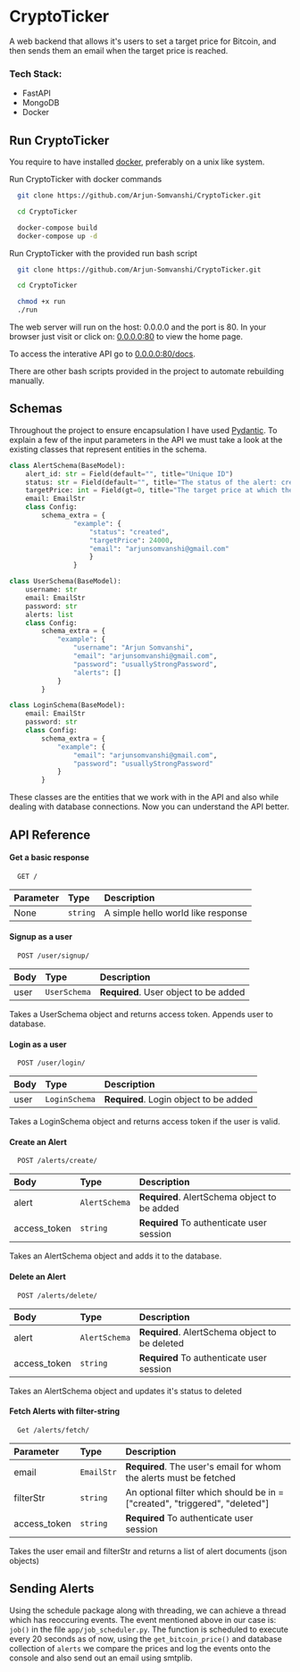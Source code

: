 
# CryptoTicker

A web backend that allows it's users to set a target price for Bitcoin,
and then sends them an email when the target price is reached.

### Tech Stack:
* FastAPI
* MongoDB
* Docker




## Run CryptoTicker
You require to have installed [docker](https://docs.docker.com/engine/install/), preferably on a unix like system.

Run CryptoTicker with docker commands

```bash
  git clone https://github.com/Arjun-Somvanshi/CryptoTicker.git

  cd CryptoTicker

  docker-compose build
  docker-compose up -d
```

Run CryptoTicker with the provided run bash script

```bash
  git clone https://github.com/Arjun-Somvanshi/CryptoTicker.git

  cd CryptoTicker

  chmod +x run
  ./run
```

The web server will run on the host: 0.0.0.0 and the port is 80. In your browser 
just visit or click on: [0.0.0.0:80](http://0.0.0.0:80) to view the home page.

To access the interative API go to [0.0.0.0:80/docs](http://0.0.0.0:80/docs).

There are other bash scripts provided in the project to automate rebuilding manually.

## Schemas
Throughout the project to ensure encapsulation I have used 
[Pydantic](https://pydantic-docs.helpmanual.io/).
To explain a few of the input parameters in the API we must take a look
at the existing classes that represent entities in the schema.

```python
class AlertSchema(BaseModel):
    alert_id: str = Field(default="", title="Unique ID")
    status: str = Field(default="", title="The status of the alert: created/deleted/triggered")
    targetPrice: int = Field(gt=0, title="The target price at which the alert will get triggered")
    email: EmailStr 
    class Config:
        schema_extra = {
                "example": {
                    "status": "created",
                    "targetPrice": 24000,
                    "email": "arjunsomvanshi@gmail.com"
                    }
                }

class UserSchema(BaseModel):
    username: str
    email: EmailStr 
    password: str 
    alerts: list
    class Config:
        schema_extra = {
            "example": {
                "username": "Arjun Somvanshi",
                "email": "arjunsomvanshi@gmail.com",
                "password": "usuallyStrongPassword",
                "alerts": []
            }
        }

class LoginSchema(BaseModel):
    email: EmailStr
    password: str
    class Config:
        schema_extra = {
            "example": {
                "email": "arjunsomvanshi@gmail.com",
                "password": "usuallyStrongPassword"
            }
        }
```

These classes are the entities that we work with in the API and 
also while dealing with database connections. Now you can understand
the API better.
## API Reference

#### Get a basic response

```http
  GET /
```

| Parameter | Type     | Description                |
| :-------- | :------- | :------------------------- |
| None | `string` | A simple hello world like response |

#### Signup as a user

```http
  POST /user/signup/
```

| Body      | Type     | Description                       |
| :-------- | :------- | :-------------------------------- |
| user| `UserSchema` | **Required**. User object to be added    |

Takes a UserSchema object and returns access token. Appends user
to database.

#### Login as a user

```http
  POST /user/login/
```

| Body      | Type     | Description                       |
| :-------- | :------- | :-------------------------------- |
| user| `LoginSchema` | **Required**. Login object to be added    |

Takes a LoginSchema object and returns access token if the
user is valid.

#### Create an Alert

```http
  POST /alerts/create/
```

| Body      | Type     | Description                       |
| :-------- | :------- | :-------------------------------- |
| alert| `AlertSchema` | **Required**. AlertSchema object to be added    |
| access_token| `string`| **Required** To authenticate user session |

Takes an AlertSchema object and adds it to the database.

#### Delete an Alert

```http
  POST /alerts/delete/
```

| Body      | Type     | Description                       |
| :-------- | :------- | :-------------------------------- |
| alert| `AlertSchema` | **Required**. AlertSchema object to be deleted  |
| access_token| `string`| **Required** To authenticate user session |

Takes an AlertSchema object and updates it's status to deleted

#### Fetch Alerts with filter-string

```http
  Get /alerts/fetch/
```

| Parameter     | Type     | Description                       |
| :-------- | :------- | :-------------------------------- |
| email | `EmailStr` | **Required**. The user's email for whom the alerts must be fetched  |
|filterStr|`string`  | An optional filter which should be in = ["created", "triggered", "deleted"]
| access_token| `string`| **Required** To authenticate user session |

Takes the user email and filterStr and returns a list of alert documents (json objects)




## Sending Alerts
Using the schedule package along with threading, we can achieve
a thread which has reoccuring events.
The event mentioned above in our case is: `job()` in the file
`app/job_scheduler.py`. The function is scheduled to execute every
20 seconds as of now, using the `get_bitcoin_price()` and database
collection of `alerts` we compare the prices and log the events onto 
the console and also send out an email using smtplib.

